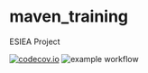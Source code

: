# maven_training 
ESIEA Project

[![codecov.io](https://codecov.io/github/Eden309/maven_training/coverage.svg?branch=main)](https://codecov.io/github/Eden/maven_training/?branch=main)
![example workflow](https://github.com/Eden309/maven_training/actions/workflows/build.yml/badge.svg)

